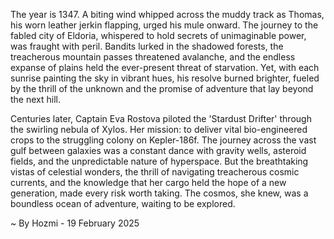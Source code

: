 
The year is 1347.  A biting wind whipped across the muddy track as Thomas, his worn leather jerkin flapping, urged his mule onward.  The journey to the fabled city of Eldoria, whispered to hold secrets of unimaginable power, was fraught with peril.  Bandits lurked in the shadowed forests, the treacherous mountain passes threatened avalanche, and the endless expanse of plains held the ever-present threat of starvation. Yet, with each sunrise painting the sky in vibrant hues, his resolve burned brighter, fueled by the thrill of the unknown and the promise of adventure that lay beyond the next hill.


Centuries later, Captain Eva Rostova piloted the 'Stardust Drifter' through the swirling nebula of Xylos.  Her mission: to deliver vital bio-engineered crops to the struggling colony on Kepler-186f.  The journey across the vast gulf between galaxies was a constant dance with gravity wells, asteroid fields, and the unpredictable nature of hyperspace.  But the breathtaking vistas of celestial wonders, the thrill of navigating treacherous cosmic currents, and the knowledge that her cargo held the hope of a new generation, made every risk worth taking.  The cosmos, she knew, was a boundless ocean of adventure, waiting to be explored.

~ By Hozmi - 19 February 2025
